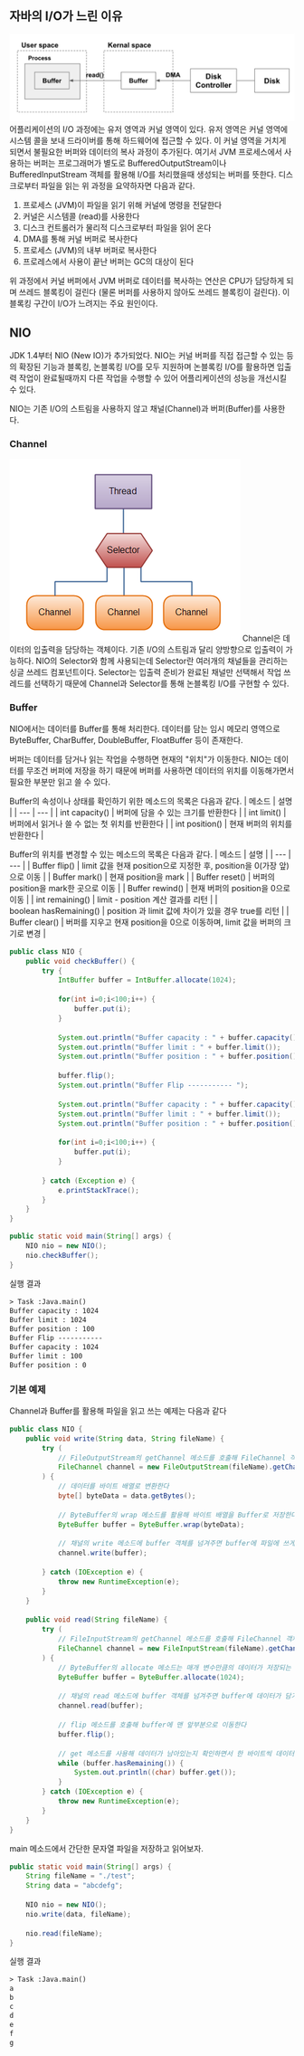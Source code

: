 
## 자바의 I/O가 느린 이유
![io_kernal_disk](./img/io_kernal_disk.png)
어플리케이션의 I/O 과정에는 유저 영역과 커널 영역이 있다. 유저 영역은 커널 영역에 시스템 콜을 보내 드라이버를 통해 하드웨어에 접근할 수 있다. 이 커널 영역을 거치게 되면서 불필요한 버퍼와 데이터의 복사 과정이 추가된다. 여기서 JVM 프로세스에서 사용하는 버퍼는 프로그래머가 별도로 BufferedOutputStream이나 BufferedInputStream 객체를 활용해 I/O를 처리했을때 생성되는 버퍼를 뜻한다. 디스크로부터 파일을 읽는 위 과정을 요약하자면 다음과 같다.
1. 프로세스 (JVM)이 파일을 읽기 위해 커널에 명령을 전달한다
2. 커널은 시스템콜 (read)를 사용한다
3. 디스크 컨트롤러가 물리적 디스크로부터 파일을 읽어 온다
4. DMA를 통해 커널 버퍼로 복사한다
5. 프로세스 (JVM)의 내부 버퍼로 복사한다
6. 프로레스에서 사용이 끝난 버퍼는 GC의 대상이 된다

위 과정에서 커널 버퍼에서 JVM 버퍼로 데이터를 복사하는 연산은 CPU가 담당하게 되며 쓰레드 블록킹이 걸린다 (물론 버퍼를 사용하지 않아도 쓰레드 블록킹이 걸린다). 이 블록킹 구간이 I/O가 느려지는 주요 원인이다. 

## NIO
JDK 1.4부터 NIO (New IO)가 추가되었다. NIO는 커널 버퍼를 직접 접근할 수 있는 등의 확장된 기능과 블록킹, 논블록킹 I/O를 모두 지원하며 논블록킹 I/O를 활용하면 입출력 작업이 완료될때까지 다른 작업을 수행할 수 있어 어플리케이션의 성능을 개선시킬 수 있다. 

NIO는 기존 I/O의 스트림을 사용하지 않고 채널(Channel)과 버퍼(Buffer)를 사용한다. 

### Channel
![nio_channel_selector](./img/nio_channel_selector.png)
Channel은 데이터의 입출력을 담당하는 객체이다. 기존 I/O의 스트림과 달리 양방향으로 입출력이 가능하다. NIO의 Selector와 함께 사용되는데 Selector란 여러개의 채널들을 관리하는 싱글 쓰레드 컴포넌트이다. Selector는 입출력 준비가 완료된 채널만 선택해서 작업 쓰레드를 선택하기 때문에 Channel과 Selector를 통해 논블록킹 I/O를 구현할 수 있다.

### Buffer
NIO에서는 데이터를 Buffer를 통해 처리한다. 데이터를 담는 임시 메모리 영역으로 ByteBuffer, CharBuffer, DoubleBuffer, FloatBuffer 등이 존재한다.

버퍼는 데이터를 담거나 읽는 작업을 수행하면 현재의 "위치"가 이동한다. NIO는 데이터를 무조건 버퍼에 저장을 하기 때문에 버퍼를 사용하면 데이터의 위치를 이동해가면서 필요한 부분만 읽고 쓸 수 있다. 

Buffer의 속성이나 상태를 확인하기 위한 메소드의 목록은 다음과 같다.
| 메소드 | 설명 |
| --- | --- |
| int capacity() | 버퍼에 담을 수 있는 크기를 반환한다 |
| int limit() | 버퍼에서 읽거나 쓸 수 없는 첫 위치를 반환한다 |
| int position() | 현재 버퍼의 위치를 반환한다 |


Buffer의 위치를 변경할 수 있는 메소드의 목록은 다음과 같다.
| 메소드 | 설명 |
| --- | --- |
| Buffer flip() | limit 값을 현재 position으로 지정한 후, position을 0(가장 앞)으로 이동 |
| Buffer mark() | 현재 position을 mark |
| Buffer reset() | 버퍼의 position을 mark한 곳으로 이동 |
| Buffer rewind() | 현재 버퍼의 position을 0으로 이동 |
| int remaining() | limit - position 계산 결과를 리턴 |
| boolean hasRemaining() | position 과 limit 값에 차이가 있을 경우 true를 리턴 |
| Buffer clear() | 버퍼를 지우고 현재 position을 0으로 이동하며, limit 값을 버퍼의 크기로 변경 |

```java
public class NIO {
    public void checkBuffer() {
        try {
            IntBuffer buffer = IntBuffer.allocate(1024);

            for(int i=0;i<100;i++) {
                buffer.put(i);
            }

            System.out.println("Buffer capacity : " + buffer.capacity());
            System.out.println("Buffer limit : " + buffer.limit());
            System.out.println("Buffer position : " + buffer.position());

            buffer.flip();
            System.out.println("Buffer Flip ----------- ");

            System.out.println("Buffer capacity : " + buffer.capacity());
            System.out.println("Buffer limit : " + buffer.limit());
            System.out.println("Buffer position : " + buffer.position());

            for(int i=0;i<100;i++) {
                buffer.put(i);
            }

        } catch (Exception e) {
            e.printStackTrace();
        }
    }
}
```

```java
public static void main(String[] args) {
    NIO nio = new NIO();
    nio.checkBuffer();
}
```

실행 결과
```
> Task :Java.main()
Buffer capacity : 1024
Buffer limit : 1024
Buffer position : 100
Buffer Flip ----------- 
Buffer capacity : 1024
Buffer limit : 100
Buffer position : 0
```

### 기본 예제
Channel과 Buffer를 활용해 파일을 읽고 쓰는 예제는 다음과 같다
```java
public class NIO {
    public void write(String data, String fileName) {
        try (
            // FileOutputStream의 getChannel 메소드를 호출해 FileChannel 객체를 가져온다
            FileChannel channel = new FileOutputStream(fileName).getChannel();
        ) {
            // 데이터를 바이트 배열로 변환한다
            byte[] byteData = data.getBytes();

            // ByteBuffer의 wrap 메소드를 활용해 바이트 배열을 Buffer로 저장한다
            ByteBuffer buffer = ByteBuffer.wrap(byteData);

            // 채널의 write 메소드에 buffer 객체를 넘겨주면 buffer에 파일에 쓰게 된다
            channel.write(buffer);

        } catch (IOException e) {
            throw new RuntimeException(e);
        }
    }

    public void read(String fileName) {
        try (
            // FileInputStream의 getChannel 메소드를 호출해 FileChannel 객체를 가져온다
            FileChannel channel = new FileInputStream(fileName).getChannel()
        ) {
            // ByteBuffer의 allocate 메소드는 매개 변수만큼의 데이터가 저장되는 공간을 할당하고 Buffer 객체를 만든다
            ByteBuffer buffer = ByteBuffer.allocate(1024);

            // 채널의 read 메소드에 buffer 객체를 넘겨주면 buffer에 데이터가 담기기 시작한다
            channel.read(buffer);

            // flip 메소드를 호출해 buffer에 맨 앞부분으로 이동한다
            buffer.flip();

            // get 메소드를 사용해 데이터가 남아있는지 확인하면서 한 바이트씩 데이터를 읽어 출력한다
            while (buffer.hasRemaining()) {
                System.out.println((char) buffer.get());
            }
        } catch (IOException e) {
            throw new RuntimeException(e);
        }
    }
}
```
main 메소드에서 간단한 문자열 파일을 저장하고 읽어보자.
```java
public static void main(String[] args) {
    String fileName = "./test";
    String data = "abcdefg";

    NIO nio = new NIO();
    nio.write(data, fileName);

    nio.read(fileName);
}
```

실행 결과
```
> Task :Java.main()
a
b
c
d
e
f
g
```